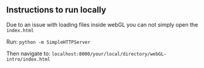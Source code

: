 ## Instructions to run locally

Due to an issue with loading files inside webGL you can not simply open the `index.html`

Run:
`python -m SimpleHTTPServer`

Then navigate to:
`localhost:8000/your/local/directory/webGL-intro/index.html`